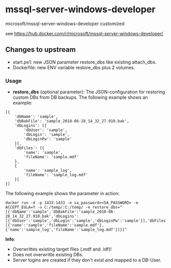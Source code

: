 # mssql-server-windows-developer
microsoft/mssql-server-windows-developer customized

see https://hub.docker.com/r/microsoft/mssql-server-windows-developer/

## Changes to upstream
* start.ps1: new JSON parameter restore_dbs like existing attach_dbs.
* Dockerfile: new ENV variable restore_dbs plus 2 volumes.

### Usage
* **restore_dbs** (optional parameter): The JSON-configuration for restoring custom DBs from DB backups. The following example shows an example:
```
[{
	'dbName': 'sample',
	'dbBakFile': 'sample_2018-06-28_14_32_27.910.bak',
	'dbLogins': [{
		'dbUser': 'sample',
		'dbLogin': 'sample',
		'dbLoginPw': 'sample'
	}],
	'dbFiles': [{
		'name': 'sample',
		'fileName': 'sample.mdf'
	},
	{
		'name': 'sample_log',
		'fileName': 'sample_log.mdf'
	}]
}]
```
The following example shows the parameter in action:
```
docker run -d -p 1433:1433 -e sa_password=<SA_PASSWORD> -e ACCEPT_EULA=Y -v C:/temp/:C:/temp/ -e restore_dbs="[{'dbName':'sample','dbBakFile':'sample_2018-06-28_14_32_27.910.bak','dbLogins':[{'dbUser':'sample','dbLogin':'sample','dbLoginPw':'sample'}],'dbFiles':[{'name':'sample','fileName':'sample.mdf'},{'name':'sample_log','fileName':'sample_log.mdf'}]}]"
```
**Info**:
* Overwrittes existing target files (.mdf and .ldf)!
* Does not overwritte existing DBs.
* Server logins are created if they don't exist and mapped to a DB-User.
